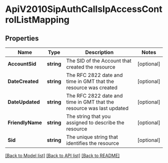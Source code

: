# ApiV2010SipAuthCallsIpAccessControlListMapping

## Properties

Name | Type | Description | Notes
------------ | ------------- | ------------- | -------------
**AccountSid** | **string** | The SID of the Account that created the resource |[optional] 
**DateCreated** | **string** | The RFC 2822 date and time in GMT that the resource was created |[optional] 
**DateUpdated** | **string** | The RFC 2822 date and time in GMT that the resource was last updated |[optional] 
**FriendlyName** | **string** | The string that you assigned to describe the resource |[optional] 
**Sid** | **string** | The unique string that identifies the resource |[optional] 

[[Back to Model list]](../README.md#documentation-for-models) [[Back to API list]](../README.md#documentation-for-api-endpoints) [[Back to README]](../README.md)


